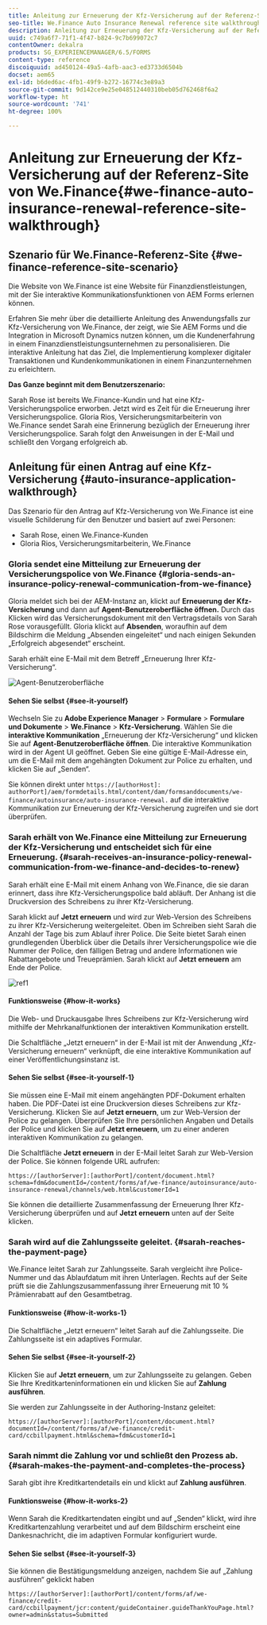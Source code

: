 ```yaml
---
title: Anleitung zur Erneuerung der Kfz-Versicherung auf der Referenz-Site von We.Finance
seo-title: We.Finance Auto Insurance Renewal reference site walkthrough
description: Anleitung zur Erneuerung der Kfz-Versicherung auf der Referenz-Site von We.Finance
uuid: c749a6f7-71f1-4f47-b824-9c7b699072c7
contentOwner: dekalra
products: SG_EXPERIENCEMANAGER/6.5/FORMS
content-type: reference
discoiquuid: ad450124-49a5-4afb-aac3-ed3733d6504b
docset: aem65
exl-id: b6ded6ac-4fb1-49f9-b272-16774c3e89a3
source-git-commit: 9d142ce9e25e048512440310beb05d762468f6a2
workflow-type: ht
source-wordcount: '741'
ht-degree: 100%

---
```


# Anleitung zur Erneuerung der Kfz-Versicherung auf der Referenz-Site von We.Finance{#we-finance-auto-insurance-renewal-reference-site-walkthrough}

## Szenario für We.Finance-Referenz-Site  {#we-finance-reference-site-scenario}

Die Website von We.Finance ist eine Website für Finanzdienstleistungen, mit der Sie interaktive Kommunikationsfunktionen von AEM Forms erlernen können.

Erfahren Sie mehr über die detaillierte Anleitung des Anwendungsfalls zur Kfz-Versicherung von We.Finance, der zeigt, wie Sie AEM Forms und die Integration in Microsoft Dynamics nutzen können, um die Kundenerfahrung in einem Finanzdienstleistungsunternehmen zu personalisieren. Die interaktive Anleitung hat das Ziel, die Implementierung komplexer digitaler Transaktionen und Kundenkommunikationen in einem Finanzunternehmen zu erleichtern.

**Das Ganze beginnt mit dem Benutzerszenario:** 

Sarah Rose ist bereits We.Finance-Kundin und hat eine Kfz-Versicherungspolice erworben. Jetzt wird es Zeit für die Erneuerung ihrer Versicherungspolice. Gloria Rios, Versicherungsmitarbeiterin von We.Finance sendet Sarah eine Erinnerung bezüglich der Erneuerung ihrer Versicherungspolice. Sarah folgt den Anweisungen in der E-Mail und schließt den Vorgang erfolgreich ab.

## Anleitung für einen Antrag auf eine Kfz-Versicherung {#auto-insurance-application-walkthrough}

Das Szenario für den Antrag auf Kfz-Versicherung von We.Finance ist eine visuelle Schilderung für den Benutzer und basiert auf zwei Personen:

* Sarah Rose, einen We.Finance-Kunden
* Gloria Rios, Versicherungsmitarbeiterin, We.Finance

### Gloria sendet eine Mitteilung zur Erneuerung der Versicherungspolice von We.Finance {#gloria-sends-an-insurance-policy-renewal-communication-from-we-finance}

Gloria meldet sich bei der AEM-Instanz an, klickt auf **Erneuerung der Kfz-Versicherung** und dann auf **Agent-Benutzeroberfläche öffnen.** Durch das Klicken wird das Versicherungsdokument mit den Vertragsdetails von Sarah Rose vorausgefüllt. Gloria klickt auf **Absenden**, woraufhin auf dem Bildschirm die Meldung „Absenden eingeleitet“ und nach einigen Sekunden „Erfolgreich abgesendet“ erscheint.

Sarah erhält eine E-Mail mit dem Betreff „Erneuerung Ihrer Kfz-Versicherung“.

![Agent-Benutzeroberfläche](assets/agent_ui_email_new.png)

#### Sehen Sie selbst {#see-it-yourself}

Wechseln Sie zu **Adobe Experience Manager** > **Formulare** > **Formulare und Dokumente** > **We.Finance** > **Kfz-Versicherung**. Wählen Sie die **interaktive Kommunikation** „Erneuerung der Kfz-Versicherung“ und klicken Sie auf **Agent-Benutzeroberfläche öffnen**. Die interaktive Kommunikation wird in der Agent UI geöffnet. Geben Sie eine gültige E-Mail-Adresse ein, um die E-Mail mit dem angehängten Dokument zur Police zu erhalten, und klicken Sie auf „Senden“.

Sie können direkt unter `https://[authorHost]: authorPort]/aem/formdetails.html/content/dam/formsanddocuments/we-finance/autoinsurance/auto-insurance-renewal.` auf die interaktive Kommunikation zur Erneuerung der Kfz-Versicherung zugreifen und sie dort überprüfen.

### Sarah erhält von We.Finance eine Mitteilung zur Erneuerung der Kfz-Versicherung und entscheidet sich für eine Erneuerung. {#sarah-receives-an-insurance-policy-renewal-communication-from-we-finance-and-decides-to-renew}

Sarah erhält eine E-Mail mit einem Anhang von We.Finance, die sie daran erinnert, dass ihre Kfz-Versicherungspolice bald abläuft. Der Anhang ist die Druckversion des Schreibens zu ihrer Kfz-Versicherung.

Sarah klickt auf **Jetzt erneuern** und wird zur Web-Version des Schreibens zu ihrer Kfz-Versicherung weitergeleitet. Oben im Schreiben sieht Sarah die Anzahl der Tage bis zum Ablauf ihrer Police. Die Seite bietet Sarah einen grundlegenden Überblick über die Details ihrer Versicherungspolice wie die Nummer der Police, den fälligen Betrag und andere Informationen wie Rabattangebote und Treueprämien. Sarah klickt auf **Jetzt erneuern** am Ende der Police.

![ref1](assets/ref1.png)

#### Funktionsweise {#how-it-works}

Die Web- und Druckausgabe Ihres Schreibens zur Kfz-Versicherung wird mithilfe der Mehrkanalfunktionen der interaktiven Kommunikation erstellt.

Die Schaltfläche „Jetzt erneuern“ in der E-Mail ist mit der Anwendung „Kfz-Versicherung erneuern“ verknüpft, die eine interaktive Kommunikation auf einer Veröffentlichungsinstanz ist.

#### Sehen Sie selbst {#see-it-yourself-1}

Sie müssen eine E-Mail mit einem angehängten PDF-Dokument erhalten haben. Die PDF-Datei ist eine Druckversion dieses Schreibens zur Kfz-Versicherung. Klicken Sie auf **Jetzt erneuern**, um zur Web-Version der Police zu gelangen. Überprüfen Sie Ihre persönlichen Angaben und Details der Police und klicken Sie auf **Jetzt erneuern**, um zu einer anderen interaktiven Kommunikation zu gelangen.

Die Schaltfläche **Jetzt erneuern** in der E-Mail leitet Sarah zur Web-Version der Police. Sie können folgende URL aufrufen:

`https://[authorServer]:[authorPort]/content/document.html?schema=fdm&documentId=/content/forms/af/we-finance/autoinsurance/auto-insurance-renewal/channels/web.html&customerId=1`

Sie können die detaillierte Zusammenfassung der Erneuerung Ihrer Kfz-Versicherung überprüfen und auf **Jetzt erneuern** unten auf der Seite klicken.

### Sarah wird auf die Zahlungsseite geleitet. {#sarah-reaches-the-payment-page}

We.Finance leitet Sarah zur Zahlungsseite. Sarah vergleicht ihre Police-Nummer und das Ablaufdatum mit ihren Unterlagen. Rechts auf der Seite prüft sie die Zahlungszusammenfassung ihrer Erneuerung mit 10 % Prämienrabatt auf den Gesamtbetrag.

#### Funktionsweise {#how-it-works-1}

Die Schaltfläche „Jetzt erneuern“ leitet Sarah auf die Zahlungsseite. Die Zahlungsseite ist ein adaptives Formular.

#### Sehen Sie selbst {#see-it-yourself-2}

Klicken Sie auf **Jetzt erneuern**, um zur Zahlungsseite zu gelangen. Geben Sie Ihre Kreditkarteninformationen ein und klicken Sie auf **Zahlung ausführen**.

Sie werden zur Zahlungsseite in der Authoring-Instanz geleitet:

`https://[authorServer]:[authorPort]/content/document.html?documentId=/content/forms/af/we-finance/credit-card/ccbillpayment.html&schema=fdm&customerId=1`

### Sarah nimmt die Zahlung vor und schließt den Prozess ab. {#sarah-makes-the-payment-and-completes-the-process}

Sarah gibt ihre Kreditkartendetails ein und klickt auf **Zahlung ausführen**.

#### Funktionsweise {#how-it-works-2}

Wenn Sarah die Kreditkartendaten eingibt und auf „Senden“ klickt, wird ihre Kreditkartenzahlung verarbeitet und auf dem Bildschirm erscheint eine Dankesnachricht, die im adaptiven Formular konfiguriert wurde.

#### Sehen Sie selbst {#see-it-yourself-3}

Sie können die Bestätigungsmeldung anzeigen, nachdem Sie auf „Zahlung ausführen“ geklickt haben

`https://[authorServer]:[authorPort]/content/forms/af/we-finance/credit-card/ccbillpayment/jcr:content/guideContainer.guideThankYouPage.html?owner=admin&status=Submitted`
